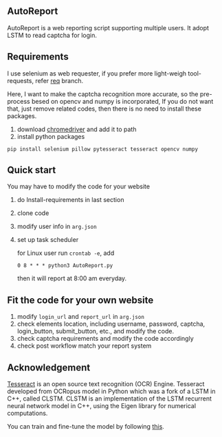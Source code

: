 ## AutoReport

AutoReport is a web reporting script supporting multiple users. It adopt LSTM to read captcha for login.

## Requirements 

I use selenium as web requester, if you prefer more light-weigh tool-requests, refer [req](https://github.com/dongdongbh/AutoReport/tree/req) branch.

Here, I want to make the captcha recognition more accurate, so the pre-process besed on opencv and numpy is incorporated, If you do not want that, just remove related codes, then there is no need to install these packages.

1. download [chromedriver](https://chromedriver.chromium.org/downloads/version-selection) and add it to path 
2. install python packages
```
pip install selenium pillow pytesseract tesseract opencv numpy 
```


## Quick start
You may have to modify the code for your website

1. do Install-requirements in last section

2. clone code

3. modify user info in `arg.json`

4. set up task scheduler

   for Linux user run `crontab -e`, add

   ```
   0 8 * * * python3 AutoReport.py
   ```

   then it will report at 8:00 am everyday.


## Fit the code for your own website
1. modify `login_url` and `report_url` in  `arg.json`
2. check elements location, including username, password, captcha, login_button, submit_button, etc., and modify the code.
3. check captcha requirements and modify the code accordingly
4. check post workflow match your report system

## Acknowledgement
[Tesseract](https://nanonets.com/blog/ocr-with-tesseract/#preprocessingfortesseract?&utm_source=nanonets.com/blog/&utm_medium=blog&utm_content=%5BTutorial%5D%20OCR%20in%20Python%20with%20Tesseract,%20OpenCV%20and%20Pytesseract) is an open source text recognition (OCR) Engine. Tesseract developed from OCRopus model in Python which was a fork of a LSTM in C++, called CLSTM. CLSTM is an implementation of the LSTM recurrent neural network model in C++, using the Eigen library for numerical computations.

You can train and fine-tune the model by following [this](https://github.com/tesseract-ocr/tessdoc/blob/master/TrainingTesseract-4.00.md).